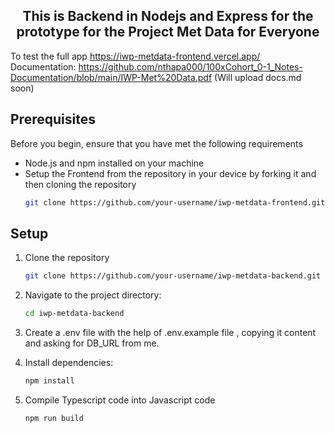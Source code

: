 <h2 align='center'>This is Backend in Nodejs and Express for the prototype for the Project Met Data for Everyone</h2>

To test the full app https://iwp-metdata-frontend.vercel.app/
Documentation: https://github.com/nthapa000/100xCohort_0-1_Notes-Documentation/blob/main/IWP-Met%20Data.pdf (Will upload docs.md soon)

## Prerequisites

Before you begin, ensure that you have met the following requirements

- Node.js and npm installed on your machine
- Setup the Frontend from the repository in your device by forking it and then cloning the repository
  ```bash
  git clone https://github.com/your-username/iwp-metdata-frontend.git
  ```

## Setup

1. Clone the repository
   ```bash
   git clone https://github.com/your-username/iwp-metdata-backend.git
   ```

2. Navigate to the project directory:
   ```bash
   cd iwp-metdata-backend
   ```
   
3. Create a .env file with the help of .env.example file , copying it content and asking for DB_URL from me.

4. Install dependencies:
    ```bash
   npm install
   ```
    
5. Compile Typescript code into Javascript code
    ```bash
   npm run build
   ```
